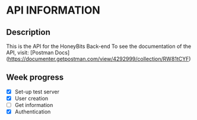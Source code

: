 # API INFORMATION
## Description
This is the API for the HoneyBits Back-end
To see the documentation of the API, visit:
[Postman Docs] (https://documenter.getpostman.com/view/4292999/collection/RW81tCYF)

## Week progress
- [x] Set-up test server
- [x] User creation
- [ ] Get information
- [x] Authentication